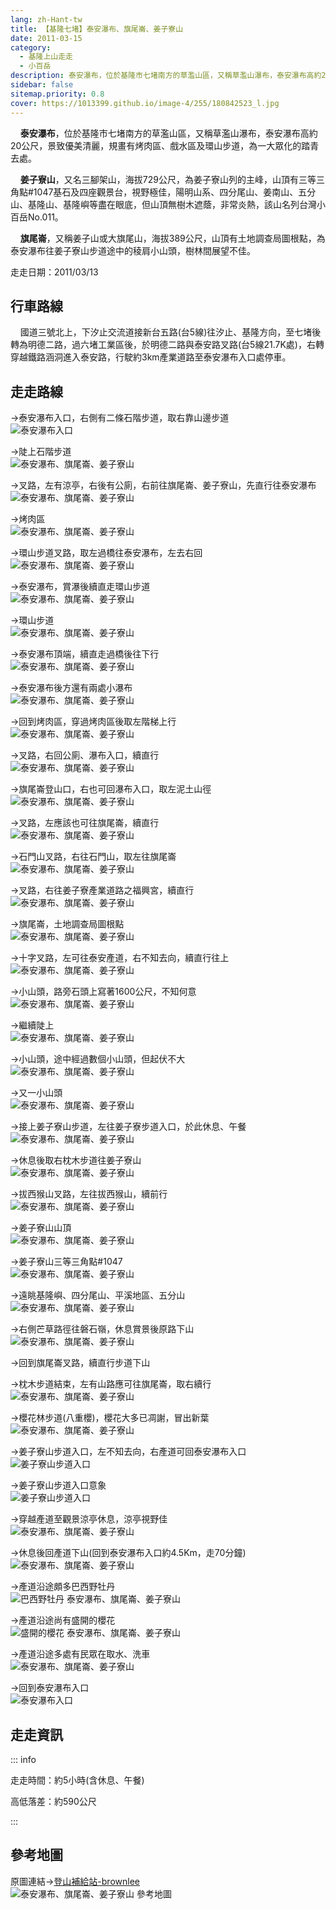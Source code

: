```yaml
---
lang: zh-Hant-tw
title: 【基隆七堵】泰安瀑布、旗尾崙、姜子寮山
date: 2011-03-15
category: 
  - 基隆上山走走
  - 小百岳
description: 泰安瀑布，位於基隆市七堵南方的草濫山區，又稱草濫山瀑布，泰安瀑布高約20公尺，景致優美清麗，規畫有烤肉區、戲水區及環山步道。姜子寮山，又名三腳架山，海拔729公尺，為姜子寮山列的主峰，視野極佳，陽明山系、四分尾山、姜南山、五分山、基隆山、基隆嶼等盡在眼底，但山頂無樹木遮蔭，非常炎熱，該山名列台灣小百岳No.011。
sidebar: false
sitemap.priority: 0.8
cover: https://1013399.github.io/image-4/255/180842523_l.jpg
---
```


    **泰安瀑布**，位於基隆市七堵南方的草濫山區，又稱草濫山瀑布，泰安瀑布高約20公尺，景致優美清麗，規畫有烤肉區、戲水區及環山步道，為一大眾化的踏青去處。  

    **姜子寮山**，又名三腳架山，海拔729公尺，為姜子寮山列的主峰，山頂有三等三角點#1047基石及四座觀景台，視野極佳，陽明山系、四分尾山、姜南山、五分山、基隆山、基隆嶼等盡在眼底，但山頂無樹木遮蔭，非常炎熱，該山名列台灣小百岳No.011。  

<!-- more -->

    **旗尾崙**，又稱姜子山或大旗尾山，海拔389公尺，山頂有土地調查局圖根點，為泰安瀑布往姜子寮山步道途中的稜肩小山頭，樹林間展望不佳。

走走日期：2011/03/13

## 行車路線
    國道三號北上，下汐止交流道接新台五路(台5線)往汐止、基隆方向，至七堵後轉為明德二路，過六堵工業區後，於明德二路與泰安路叉路(台5線21.7K處)，右轉穿越鐵路涵洞進入泰安路，行駛約3km產業道路至泰安瀑布入口處停車。

## 走走路線
→泰安瀑布入口，右側有二條石階步道，取右靠山邊步道  
![泰安瀑布入口](https://1013399.github.io/image-4/255/180842473_l.jpg)

→陡上石階步道  
![泰安瀑布、旗尾崙、姜子寮山](https://1013399.github.io/image-4/255/180842477_l.jpg)

→叉路，左有涼亭，右後有公廁，右前往旗尾崙、姜子寮山，先直行往泰安瀑布  
![泰安瀑布、旗尾崙、姜子寮山](https://1013399.github.io/image-4/255/180842483_l.jpg)

→烤肉區  
![泰安瀑布、旗尾崙、姜子寮山](https://1013399.github.io/image-4/255/180842490_l.jpg)

→環山步道叉路，取左過橋往泰安瀑布，左去右回  
![泰安瀑布、旗尾崙、姜子寮山](https://1013399.github.io/image-4/255/180842500_l.jpg)

→泰安瀑布，賞瀑後續直走環山步道  
![泰安瀑布、旗尾崙、姜子寮山](https://1013399.github.io/image-4/255/180842508_l.jpg)

→環山步道  
![泰安瀑布、旗尾崙、姜子寮山](https://1013399.github.io/image-4/255/180842513_l.jpg)

→泰安瀑布頂端，續直走過橋後往下行  
![泰安瀑布、旗尾崙、姜子寮山](https://1013399.github.io/image-4/255/180842523_l.jpg)

→泰安瀑布後方還有兩處小瀑布  
![泰安瀑布、旗尾崙、姜子寮山](https://1013399.github.io/image-4/255/180842528_l.jpg)

→回到烤肉區，穿過烤肉區後取左階梯上行  
![泰安瀑布、旗尾崙、姜子寮山](https://1013399.github.io/image-4/255/180842535_l.jpg)

→叉路，右回公廁、瀑布入口，續直行  
![泰安瀑布、旗尾崙、姜子寮山](https://1013399.github.io/image-4/255/180842544_l.jpg)

→旗尾崙登山口，右也可回瀑布入口，取左泥土山徑  
![泰安瀑布、旗尾崙、姜子寮山](https://1013399.github.io/image-4/255/180842549_l.jpg)

→叉路，左應該也可往旗尾崙，續直行  
![泰安瀑布、旗尾崙、姜子寮山](https://1013399.github.io/image-4/255/180842557_l.jpg)

→石門山叉路，右往石門山，取左往旗尾崙  
![泰安瀑布、旗尾崙、姜子寮山](https://1013399.github.io/image-4/255/180842563_l.jpg)

→叉路，右往姜子寮產業道路之福興宮，續直行  
![泰安瀑布、旗尾崙、姜子寮山](https://1013399.github.io/image-4/255/180842572_l.jpg)

→旗尾崙，土地調查局圖根點  
![泰安瀑布、旗尾崙、姜子寮山](https://1013399.github.io/image-4/255/180842579_l.jpg)

→十字叉路，左可往泰安產道，右不知去向，續直行往上  
![泰安瀑布、旗尾崙、姜子寮山](https://1013399.github.io/image-4/255/180842584_l.jpg)

→小山頭，路旁石頭上寫著1600公尺，不知何意  
![泰安瀑布、旗尾崙、姜子寮山](https://1013399.github.io/image-4/255/180842590_l.jpg)

→繼續陡上  
![泰安瀑布、旗尾崙、姜子寮山](https://1013399.github.io/image-4/255/180842597_l.jpg)

→小山頭，途中經過數個小山頭，但起伏不大  
![泰安瀑布、旗尾崙、姜子寮山](https://1013399.github.io/image-4/255/180842604_l.jpg)

→又一小山頭  
![泰安瀑布、旗尾崙、姜子寮山](https://1013399.github.io/image-4/255/180842612_l.jpg)

→接上姜子寮山步道，左往姜子寮步道入口，於此休息、午餐  
![泰安瀑布、旗尾崙、姜子寮山](https://1013399.github.io/image-4/255/180842615_l.jpg)

→休息後取右枕木步道往姜子寮山  
![泰安瀑布、旗尾崙、姜子寮山](https://1013399.github.io/image-4/255/180842621_l.jpg)

→拔西猴山叉路，左往拔西猴山，續前行  
![泰安瀑布、旗尾崙、姜子寮山](https://1013399.github.io/image-4/255/180842626_l.jpg)

→姜子寮山山頂  
![泰安瀑布、旗尾崙、姜子寮山](https://1013399.github.io/image-4/255/180842628_l.jpg)

→姜子寮山三等三角點#1047  
![泰安瀑布、旗尾崙、姜子寮山](https://1013399.github.io/image-4/255/180842632_l.jpg)

→遠眺基隆嶼、四分尾山、平溪地區、五分山  
![泰安瀑布、旗尾崙、姜子寮山](https://1013399.github.io/image-4/255/180842635_l.jpg)

→右側芒草路徑往磐石嶺，休息賞景後原路下山  
![泰安瀑布、旗尾崙、姜子寮山](https://1013399.github.io/image-4/255/180842636_l.jpg)

→回到旗尾崙叉路，續直行步道下山

→枕木步道結束，左有山路應可往旗尾崙，取右續行  
![泰安瀑布、旗尾崙、姜子寮山](https://1013399.github.io/image-4/255/180842638_l.jpg)

→櫻花林步道(八重櫻)，櫻花大多已凋謝，冒出新葉  
![泰安瀑布、旗尾崙、姜子寮山](https://1013399.github.io/image-4/255/180842644_l.jpg)

→姜子寮山步道入口，左不知去向，右產道可回泰安瀑布入口  
![姜子寮山步道入口](https://1013399.github.io/image-4/255/180842647_l.jpg)

→姜子寮山步道入口意象  
![姜子寮山步道入口](https://1013399.github.io/image-4/255/180842653_l.jpg)

→穿越產道至觀景涼亭休息，涼亭視野佳  
![泰安瀑布、旗尾崙、姜子寮山](https://1013399.github.io/image-4/255/180842657_l.jpg)

→休息後回產道下山(回到泰安瀑布入口約4.5Km，走70分鐘)  
![泰安瀑布、旗尾崙、姜子寮山](https://1013399.github.io/image-4/255/180842660_l.jpg)

→產道沿途頗多巴西野牡丹  
![巴西野牡丹 泰安瀑布、旗尾崙、姜子寮山](https://1013399.github.io/image-4/255/180842667_l.jpg)

→產道沿途尚有盛開的櫻花  
![盛開的櫻花 泰安瀑布、旗尾崙、姜子寮山](https://1013399.github.io/image-4/255/180842669_l.jpg)

→產道沿途多處有民眾在取水、洗車  
![泰安瀑布、旗尾崙、姜子寮山](https://1013399.github.io/image-4/255/180842673_l.jpg)

→回到泰安瀑布入口  
![泰安瀑布入口](https://1013399.github.io/image-4/255/180842454_l.jpg)


## 走走資訊

::: info

走走時間：約5小時(含休息、午餐)

高低落差：約590公尺

:::

## 參考地圖
原圖連結→[登山補給站-brownlee](http://www.keepon.com.tw/ActiveSite/Article/One.asp?ArticleID=24563)  
![泰安瀑布、旗尾崙、姜子寮山 參考地圖](https://1013399.github.io/image-4/255/180842697_l.jpg)